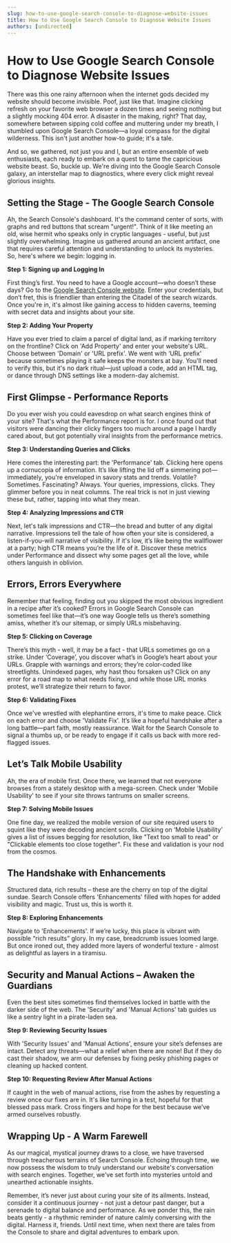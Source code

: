 ```yaml
---
slug: how-to-use-google-search-console-to-diagnose-website-issues
title: How to Use Google Search Console to Diagnose Website Issues
authors: [undirected]
---
```



# How to Use Google Search Console to Diagnose Website Issues

There was this one rainy afternoon when the internet gods decided my website should become invisible. Poof, just like that. Imagine clicking refresh on your favorite web browser a dozen times and seeing nothing but a slightly mocking 404 error. A disaster in the making, right? That day, somewhere between sipping cold coffee and muttering under my breath, I stumbled upon Google Search Console—a loyal compass for the digital wilderness. This isn't just another how-to guide; it's a tale.

And so, we gathered, not just you and I, but an entire ensemble of web enthusiasts, each ready to embark on a quest to tame the capricious website beast. So, buckle up. We're diving into the Google Search Console galaxy, an interstellar map to diagnostics, where every click might reveal glorious insights.

## Setting the Stage - The Google Search Console 

Ah, the Search Console's dashboard. It's the command center of sorts, with graphs and red buttons that scream "urgent!". Think of it like meeting an old, wise hermit who speaks only in cryptic languages - useful, but just slightly overwhelming. Imagine us gathered around an ancient artifact, one that requires careful attention and understanding to unlock its mysteries. So, here's where we begin: logging in.

**Step 1: Signing up and Logging In**

First thing’s first. You need to have a Google account—who doesn’t these days? Go to the [Google Search Console website](https://search.google.com/search-console). Enter your credentials, but don’t fret, this is friendlier than entering the Citadel of the search wizards. Once you're in, it's almost like gaining access to hidden caverns, teeming with secret data and insights about your site.

**Step 2: Adding Your Property**

Have you ever tried to claim a parcel of digital land, as if marking territory on the frontline? Click on 'Add Property' and enter your website's URL. Choose between 'Domain' or 'URL prefix'. We went with ‘URL prefix’ because sometimes playing it safe keeps the monsters at bay. You'll need to verify this, but it's no dark ritual—just upload a code, add an HTML tag, or dance through DNS settings like a modern-day alchemist.

## First Glimpse - Performance Reports 

Do you ever wish you could eavesdrop on what search engines think of your site? That's what the Performance report is for. I once found out that visitors were dancing their clicky fingers too much around a page I hardly cared about, but got potentially viral insights from the performance metrics.

**Step 3: Understanding Queries and Clicks**

Here comes the interesting part: the 'Performance' tab. Clicking here opens up a cornucopia of information. It’s like lifting the lid off a simmering pot—immediately, you're enveloped in savory stats and trends. Volatile? Sometimes. Fascinating? Always. Your queries, impressions, clicks. They glimmer before you in neat columns. The real trick is not in just viewing these but, rather, tapping into what they mean.

**Step 4: Analyzing Impressions and CTR**

Next, let's talk impressions and CTR—the bread and butter of any digital narrative. Impressions tell the tale of how often your site is considered, a listen-if-you-will narrative of visibility. If it's low, it’s like being the wallflower at a party; high CTR means you’re the life of it. Discover these metrics under Performance and dissect why some pages get all the love, while others languish in oblivion.

## Errors, Errors Everywhere 

Remember that feeling, finding out you skipped the most obvious ingredient in a recipe after it’s cooked? Errors in Google Search Console can sometimes feel like that—it’s one way Google tells us there’s something amiss, whether it’s our sitemap, or simply URLs misbehaving.

**Step 5: Clicking on Coverage**

There’s this myth - well, it may be a fact - that URLs sometimes go on a strike. Under ‘Coverage’, you discover what’s in Google’s heart about your URLs. Grapple with warnings and errors; they’re color-coded like streetlights. Unindexed pages, why hast thou forsaken us? Click on any error for a road map to what needs fixing, and while those URL monks protest, we’ll strategize their return to favor.

**Step 6: Validating Fixes**

Once we've wrestled with elephantine errors, it's time to make peace. Click on each error and choose 'Validate Fix'. It’s like a hopeful handshake after a long battle—part faith, mostly reassurance. Wait for the Search Console to signal a thumbs up, or be ready to engage if it calls us back with more red-flagged issues.

## Let’s Talk Mobile Usability

Ah, the era of mobile first. Once there, we learned that not everyone browses from a stately desktop with a mega-screen. Check under 'Mobile Usability' to see if your site throws tantrums on smaller screens.

**Step 7: Solving Mobile Issues**

One fine day, we realized the mobile version of our site required users to squint like they were decoding ancient scrolls. Clicking on ‘Mobile Usability’ gives a list of issues begging for resolution, like "Text too small to read" or "Clickable elements too close together". Fix these and validation is your nod from the cosmos.

## The Handshake with Enhancements

Structured data, rich results – these are the cherry on top of the digital sundae. Search Console offers 'Enhancements' filled with hopes for added visibility and magic. Trust us, this is worth it.

**Step 8: Exploring Enhancements**

Navigate to 'Enhancements'. If we’re lucky, this place is vibrant with possible “rich results” glory. In my case, breadcrumb issues loomed large. But once ironed out, they added more layers of wonderful texture - almost as delightful as layers in a tiramisu.

## Security and Manual Actions – Awaken the Guardians

Even the best sites sometimes find themselves locked in battle with the darker side of the web. The 'Security' and 'Manual Actions' tab guides us like a sentry light in a pirate-laden sea.

**Step 9: Reviewing Security Issues**

With 'Security Issues' and 'Manual Actions', ensure your site’s defenses are intact. Detect any threats—what a relief when there are none! But if they do cast their shadow, we arm our defenses by fixing pesky phishing pages or cleaning up hacked content.

**Step 10: Requesting Review After Manual Actions**

If caught in the web of manual actions, rise from the ashes by requesting a review once our fixes are in. It's like turning in a test, hopeful for that blessed pass mark. Cross fingers and hope for the best because we’ve armed ourselves robustly.

## Wrapping Up - A Warm Farewell

As our magical, mystical journey draws to a close, we have traversed through treacherous terrains of Search Console. Echoing through time, we now possess the wisdom to truly understand our website's conversation with search engines. Together, we’ve set forth into mysteries untold and unearthed actionable insights.

Remember, it’s never just about curing your site of its ailments. Instead, consider it a continuous journey - not just a detour past danger, but a serenade to digital balance and performance. As we ponder this, the rain beats gently - a rhythmic reminder of nature calmly conversing with the digital. Harness it, friends. Until next time, when next there are tales from the Console to share and digital adventures to embark upon.